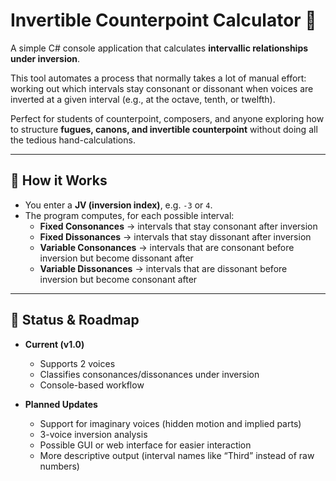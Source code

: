 # Invertible Counterpoint Calculator 🎼

A simple C# console application that calculates **intervallic relationships under inversion**.  

This tool automates a process that normally takes a lot of manual effort: working out which intervals stay consonant or dissonant when voices are inverted at a given interval (e.g., at the octave, tenth, or twelfth).  

Perfect for students of counterpoint, composers, and anyone exploring how to structure **fugues, canons, and invertible counterpoint** without doing all the tedious hand-calculations.

---

## 🔧 How it Works
- You enter a **JV (inversion index)**, e.g. `-3` or `4`.  
- The program computes, for each possible interval:
  - **Fixed Consonances** → intervals that stay consonant after inversion  
  - **Fixed Dissonances** → intervals that stay dissonant after inversion  
  - **Variable Consonances** → intervals that are consonant before inversion but become dissonant after  
  - **Variable Dissonances** → intervals that are dissonant before inversion but become consonant after  
---

## 🚀 Status & Roadmap

- **Current (v1.0)**
  - Supports 2 voices
  - Classifies consonances/dissonances under inversion
  - Console-based workflow  

- **Planned Updates**
  - Support for imaginary voices (hidden motion and implied parts)
  - 3-voice inversion analysis
  - Possible GUI or web interface for easier interaction
  - More descriptive output (interval names like “Third” instead of raw numbers)

